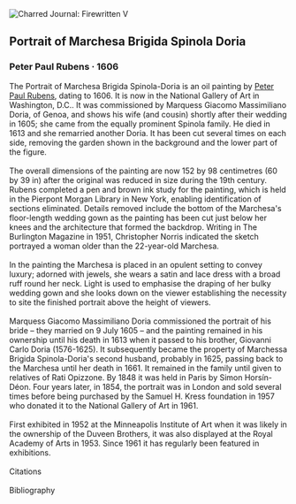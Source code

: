 <div class="artwork-of-the-day">
  <div class="container">
    <div class="img-wrapper">
      <img
        src="https://uploads8.wikiart.org/00142/images/57726d84edc2cb3880b48b01/marchesa-brigida-spinola-doria.jpg!Large.jpg"
        alt="Charred Journal: Firewritten V" />
    </div>
    <div class="artwork-detail">
      <div class="artwork-origin"> 
        <h2 class="artwork-name">Portrait of Marchesa Brigida Spinola Doria</h2>
        <h3 class="artist">
          Peter Paul Rubens
                    ·  1606
        </h3>
      </div>
      <p class="description">
        <span class="artwork-description-text ng-binding" ng-bind-html="viewModel.ArtworkOfTheDay.Description | unsafe">The Portrait of Marchesa Brigida Spinola-Doria is an oil painting by <a target="_blank" href="/en/peter-paul-rubens">Peter Paul Rubens</a>, dating to 1606. It is now in the National Gallery of Art in Washington, D.C.. It was commissioned by Marquess Giacomo Massimiliano Doria, of Genoa, and shows his wife (and cousin) shortly after their wedding in 1605; she came from the equally prominent Spinola family. He died in 1613 and she remarried another Doria. It has been cut several times on each side, removing the garden shown in the background and the lower part of the figure.
<br>
<br>The overall dimensions of the painting are now 152 by 98 centimetres (60 by 39&nbsp;in) after the original was reduced in size during the 19th&nbsp;century. Rubens completed a pen and brown ink study for the painting, which is held in the Pierpont Morgan Library in New York, enabling identification of sections eliminated. Details removed include the bottom of the Marchesa's floor-length wedding gown as the painting has been cut just below her knees and the architecture that formed the backdrop. Writing in The Burlington Magazine in 1951, Christopher Norris indicated the sketch portrayed a woman older than the 22-year-old Marchesa.
<br>
<br>In the painting the Marchesa is placed in an opulent setting to convey luxury; adorned with jewels, she wears a satin and lace dress with a broad ruff round her neck. Light is used to emphasise the draping of her bulky wedding gown and she looks down on the viewer establishing the necessity to site the finished portrait above the height of viewers.
<br>
<br>Marquess Giacomo Massimiliano Doria commissioned the portrait of his bride&nbsp;– they married on 9 July 1605&nbsp;– and the painting remained in his ownership until his death in 1613 when it passed to his brother, Giovanni Carlo Doria (1576-1625). It subsequently became the property of Marchessa Brigida Spinola-Doria's second husband, probably in 1625, passing back to the Marchesa until her death in 1661. It remained in the family until given to relatives of Rati Opizzone. By 1848 it was held in Paris by Simon Horsín-Déon. Four years later, in 1854, the portrait was in London and sold several times before being purchased by the Samuel H. Kress foundation in 1957 who donated it to the National Gallery of Art in 1961.
<br>
<br>First exhibited in 1952 at the Minneapolis Institute of Art when it was likely in the ownership of the Duveen Brothers, it was also displayed at the Royal Academy of Arts in 1953. Since 1961 it has regularly been featured in exhibitions.
<br>
<br>Citations
<br>
<br>Bibliography</span>
                        <div class="text-shadow-container" ng-show="showShadow" style=""></div>
      </p>
    </div>
  </div>

</div>
